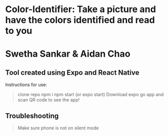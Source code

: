 # Color-Identifier: Take a picture and have the colors identified and read to you
# Swetha Sankar & Aidan Chao
## Tool created using Expo and React Native
Instructions for use:
> clone repo
> npm i
> npm start (or expo start)
> Download expo go app and scan QR code to see the app!

## Troubleshooting
> Make sure phone is not on silent mode
